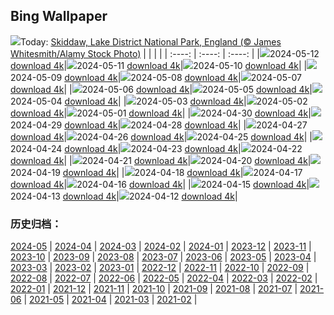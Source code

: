 ## Bing Wallpaper
![](https://global.bing.com/th?id=OHR.SkiddawMassifUK_EN-GB5449719093_UHD.jpg&w=1000)Today: [Skiddaw, Lake District National Park, England (© James Whitesmith/Alamy Stock Photo)](https://global.bing.com/th?id=OHR.SkiddawMassifUK_EN-GB5449719093_UHD.jpg)
|      |      |      |
| :----: | :----: | :----: |
|![](https://global.bing.com/th?id=OHR.SkiddawMassifUK_EN-GB5449719093_UHD.jpg&pid=hp&w=384&h=216&rs=1&c=4)2024-05-12 [download 4k](https://global.bing.com/th?id=OHR.SkiddawMassifUK_EN-GB5449719093_UHD.jpg)|![](https://global.bing.com/th?id=OHR.TexasIndigoBunting_EN-GB6986084120_UHD.jpg&pid=hp&w=384&h=216&rs=1&c=4)2024-05-11 [download 4k](https://global.bing.com/th?id=OHR.TexasIndigoBunting_EN-GB6986084120_UHD.jpg)|![](https://global.bing.com/th?id=OHR.MisoolRajaAmpat_EN-GB1531372722_UHD.jpg&pid=hp&w=384&h=216&rs=1&c=4)2024-05-10 [download 4k](https://global.bing.com/th?id=OHR.MisoolRajaAmpat_EN-GB1531372722_UHD.jpg)|
|![](https://global.bing.com/th?id=OHR.EmirganPark_EN-GB1032868040_UHD.jpg&pid=hp&w=384&h=216&rs=1&c=4)2024-05-09 [download 4k](https://global.bing.com/th?id=OHR.EmirganPark_EN-GB1032868040_UHD.jpg)|![](https://global.bing.com/th?id=OHR.PortMarseille_EN-GB8988650958_UHD.jpg&pid=hp&w=384&h=216&rs=1&c=4)2024-05-08 [download 4k](https://global.bing.com/th?id=OHR.PortMarseille_EN-GB8988650958_UHD.jpg)|![](https://global.bing.com/th?id=OHR.LittleDuckling_EN-GB2863897779_UHD.jpg&pid=hp&w=384&h=216&rs=1&c=4)2024-05-07 [download 4k](https://global.bing.com/th?id=OHR.LittleDuckling_EN-GB2863897779_UHD.jpg)|
|![](https://global.bing.com/th?id=OHR.JediMonastery_EN-GB8506812300_UHD.jpg&pid=hp&w=384&h=216&rs=1&c=4)2024-05-06 [download 4k](https://global.bing.com/th?id=OHR.JediMonastery_EN-GB8506812300_UHD.jpg)|![](https://global.bing.com/th?id=OHR.SanMiguelAllende_EN-GB7729877471_UHD.jpg&pid=hp&w=384&h=216&rs=1&c=4)2024-05-05 [download 4k](https://global.bing.com/th?id=OHR.SanMiguelAllende_EN-GB7729877471_UHD.jpg)|![](https://global.bing.com/th?id=OHR.BrightonPierFestival_EN-GB6742125656_UHD.jpg&pid=hp&w=384&h=216&rs=1&c=4)2024-05-04 [download 4k](https://global.bing.com/th?id=OHR.BrightonPierFestival_EN-GB6742125656_UHD.jpg)|
|![](https://global.bing.com/th?id=OHR.SonoranSpring_EN-GB6882953741_UHD.jpg&pid=hp&w=384&h=216&rs=1&c=4)2024-05-03 [download 4k](https://global.bing.com/th?id=OHR.SonoranSpring_EN-GB6882953741_UHD.jpg)|![](https://global.bing.com/th?id=OHR.CratersOfTheMoon_EN-GB6307433192_UHD.jpg&pid=hp&w=384&h=216&rs=1&c=4)2024-05-02 [download 4k](https://global.bing.com/th?id=OHR.CratersOfTheMoon_EN-GB6307433192_UHD.jpg)|![](https://global.bing.com/th?id=OHR.HawaiianLei_EN-GB6017463804_UHD.jpg&pid=hp&w=384&h=216&rs=1&c=4)2024-05-01 [download 4k](https://global.bing.com/th?id=OHR.HawaiianLei_EN-GB6017463804_UHD.jpg)|
|![](https://global.bing.com/th?id=OHR.CheetahRain_EN-GB5857912258_UHD.jpg&pid=hp&w=384&h=216&rs=1&c=4)2024-04-30 [download 4k](https://global.bing.com/th?id=OHR.CheetahRain_EN-GB5857912258_UHD.jpg)|![](https://global.bing.com/th?id=OHR.TulouFujian_EN-GB5628876331_UHD.jpg&pid=hp&w=384&h=216&rs=1&c=4)2024-04-29 [download 4k](https://global.bing.com/th?id=OHR.TulouFujian_EN-GB5628876331_UHD.jpg)|![](https://global.bing.com/th?id=OHR.GuadalupeTexas_EN-GB5407194916_UHD.jpg&pid=hp&w=384&h=216&rs=1&c=4)2024-04-28 [download 4k](https://global.bing.com/th?id=OHR.GuadalupeTexas_EN-GB5407194916_UHD.jpg)|
|![](https://global.bing.com/th?id=OHR.LeucisticHummingbird_EN-GB5146934481_UHD.jpg&pid=hp&w=384&h=216&rs=1&c=4)2024-04-27 [download 4k](https://global.bing.com/th?id=OHR.LeucisticHummingbird_EN-GB5146934481_UHD.jpg)|![](https://global.bing.com/th?id=OHR.KalalochTree_EN-GB4909909836_UHD.jpg&pid=hp&w=384&h=216&rs=1&c=4)2024-04-26 [download 4k](https://global.bing.com/th?id=OHR.KalalochTree_EN-GB4909909836_UHD.jpg)|![](https://global.bing.com/th?id=OHR.PenguinDirections_EN-GB4668084701_UHD.jpg&pid=hp&w=384&h=216&rs=1&c=4)2024-04-25 [download 4k](https://global.bing.com/th?id=OHR.PenguinDirections_EN-GB4668084701_UHD.jpg)|
|![](https://global.bing.com/th?id=OHR.TrilliumOntario_EN-GB4411437530_UHD.jpg&pid=hp&w=384&h=216&rs=1&c=4)2024-04-24 [download 4k](https://global.bing.com/th?id=OHR.TrilliumOntario_EN-GB4411437530_UHD.jpg)|![](https://global.bing.com/th?id=OHR.SaintGeorgePaoloUccello_EN-GB4189497272_UHD.jpg&pid=hp&w=384&h=216&rs=1&c=4)2024-04-23 [download 4k](https://global.bing.com/th?id=OHR.SaintGeorgePaoloUccello_EN-GB4189497272_UHD.jpg)|![](https://global.bing.com/th?id=OHR.EarthDayTurtle_EN-GB3948660559_UHD.jpg&pid=hp&w=384&h=216&rs=1&c=4)2024-04-22 [download 4k](https://global.bing.com/th?id=OHR.EarthDayTurtle_EN-GB3948660559_UHD.jpg)|
|![](https://global.bing.com/th?id=OHR.LondonMarathon2017_EN-GB9757388511_UHD.jpg&pid=hp&w=384&h=216&rs=1&c=4)2024-04-21 [download 4k](https://global.bing.com/th?id=OHR.LondonMarathon2017_EN-GB9757388511_UHD.jpg)|![](https://global.bing.com/th?id=OHR.YellowstoneGeyser_EN-GB3387198827_UHD.jpg&pid=hp&w=384&h=216&rs=1&c=4)2024-04-20 [download 4k](https://global.bing.com/th?id=OHR.YellowstoneGeyser_EN-GB3387198827_UHD.jpg)|![](https://global.bing.com/th?id=OHR.OrkneyStones_EN-GB3162909571_UHD.jpg&pid=hp&w=384&h=216&rs=1&c=4)2024-04-19 [download 4k](https://global.bing.com/th?id=OHR.OrkneyStones_EN-GB3162909571_UHD.jpg)|
|![](https://global.bing.com/th?id=OHR.AvilaSpain_EN-GB3098487745_UHD.jpg&pid=hp&w=384&h=216&rs=1&c=4)2024-04-18 [download 4k](https://global.bing.com/th?id=OHR.AvilaSpain_EN-GB3098487745_UHD.jpg)|![](https://global.bing.com/th?id=OHR.SpringCub_EN-GB2876346932_UHD.jpg&pid=hp&w=384&h=216&rs=1&c=4)2024-04-17 [download 4k](https://global.bing.com/th?id=OHR.SpringCub_EN-GB2876346932_UHD.jpg)|![](https://global.bing.com/th?id=OHR.UnionSquareNYC_EN-GB2643158378_UHD.jpg&pid=hp&w=384&h=216&rs=1&c=4)2024-04-16 [download 4k](https://global.bing.com/th?id=OHR.UnionSquareNYC_EN-GB2643158378_UHD.jpg)|
|![](https://global.bing.com/th?id=OHR.RedBallBelgium_EN-GB2394850317_UHD.jpg&pid=hp&w=384&h=216&rs=1&c=4)2024-04-15 [download 4k](https://global.bing.com/th?id=OHR.RedBallBelgium_EN-GB2394850317_UHD.jpg)|![](https://global.bing.com/th?id=OHR.GrandNationalDayUK_EN-GB7349486395_UHD.jpg&pid=hp&w=384&h=216&rs=1&c=4)2024-04-13 [download 4k](https://global.bing.com/th?id=OHR.GrandNationalDayUK_EN-GB7349486395_UHD.jpg)|![](https://global.bing.com/th?id=OHR.SunsetArchesNP_EN-GB5962271625_UHD.jpg&pid=hp&w=384&h=216&rs=1&c=4)2024-04-12 [download 4k](https://global.bing.com/th?id=OHR.SunsetArchesNP_EN-GB5962271625_UHD.jpg)|

### 历史归档：
[2024-05](https://github.com/niumoo/bing-wallpaper/tree/main/picture/2024-05/) | [2024-04](https://github.com/niumoo/bing-wallpaper/tree/main/picture/2024-04/) | [2024-03](https://github.com/niumoo/bing-wallpaper/tree/main/picture/2024-03/) | [2024-02](https://github.com/niumoo/bing-wallpaper/tree/main/picture/2024-02/) | [2024-01](https://github.com/niumoo/bing-wallpaper/tree/main/picture/2024-01/) | [2023-12](https://github.com/niumoo/bing-wallpaper/tree/main/picture/2023-12/) | [2023-11](https://github.com/niumoo/bing-wallpaper/tree/main/picture/2023-11/) | [2023-10](https://github.com/niumoo/bing-wallpaper/tree/main/picture/2023-10/) | 
[2023-09](https://github.com/niumoo/bing-wallpaper/tree/main/picture/2023-09/) | [2023-08](https://github.com/niumoo/bing-wallpaper/tree/main/picture/2023-08/) | [2023-07](https://github.com/niumoo/bing-wallpaper/tree/main/picture/2023-07/) | [2023-06](https://github.com/niumoo/bing-wallpaper/tree/main/picture/2023-06/) | [2023-05](https://github.com/niumoo/bing-wallpaper/tree/main/picture/2023-05/) | [2023-04](https://github.com/niumoo/bing-wallpaper/tree/main/picture/2023-04/) | [2023-03](https://github.com/niumoo/bing-wallpaper/tree/main/picture/2023-03/) | [2023-02](https://github.com/niumoo/bing-wallpaper/tree/main/picture/2023-02/) | 
[2023-01](https://github.com/niumoo/bing-wallpaper/tree/main/picture/2023-01/) | [2022-12](https://github.com/niumoo/bing-wallpaper/tree/main/picture/2022-12/) | [2022-11](https://github.com/niumoo/bing-wallpaper/tree/main/picture/2022-11/) | [2022-10](https://github.com/niumoo/bing-wallpaper/tree/main/picture/2022-10/) | [2022-09](https://github.com/niumoo/bing-wallpaper/tree/main/picture/2022-09/) | [2022-08](https://github.com/niumoo/bing-wallpaper/tree/main/picture/2022-08/) | [2022-07](https://github.com/niumoo/bing-wallpaper/tree/main/picture/2022-07/) | [2022-06](https://github.com/niumoo/bing-wallpaper/tree/main/picture/2022-06/) | 
[2022-05](https://github.com/niumoo/bing-wallpaper/tree/main/picture/2022-05/) | [2022-04](https://github.com/niumoo/bing-wallpaper/tree/main/picture/2022-04/) | [2022-03](https://github.com/niumoo/bing-wallpaper/tree/main/picture/2022-03/) | [2022-02](https://github.com/niumoo/bing-wallpaper/tree/main/picture/2022-02/) | [2022-01](https://github.com/niumoo/bing-wallpaper/tree/main/picture/2022-01/) | [2021-12](https://github.com/niumoo/bing-wallpaper/tree/main/picture/2021-12/) | [2021-11](https://github.com/niumoo/bing-wallpaper/tree/main/picture/2021-11/) | [2021-10](https://github.com/niumoo/bing-wallpaper/tree/main/picture/2021-10/) | 
[2021-09](https://github.com/niumoo/bing-wallpaper/tree/main/picture/2021-09/) | [2021-08](https://github.com/niumoo/bing-wallpaper/tree/main/picture/2021-08/) | [2021-07](https://github.com/niumoo/bing-wallpaper/tree/main/picture/2021-07/) | [2021-06](https://github.com/niumoo/bing-wallpaper/tree/main/picture/2021-06/) | [2021-05](https://github.com/niumoo/bing-wallpaper/tree/main/picture/2021-05/) | [2021-04](https://github.com/niumoo/bing-wallpaper/tree/main/picture/2021-04/) | [2021-03](https://github.com/niumoo/bing-wallpaper/tree/main/picture/2021-03/) | [2021-02](https://github.com/niumoo/bing-wallpaper/tree/main/picture/2021-02/) | 
